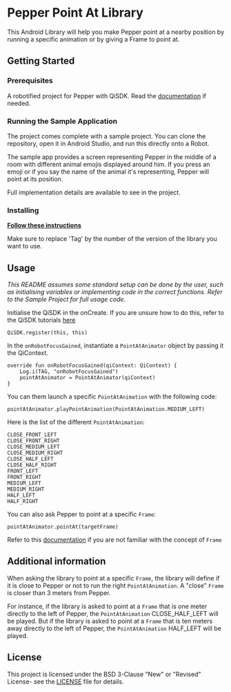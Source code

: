 # Pepper Point At Library

This Android Library will help you make Pepper point at a nearby position by running a specific animation or by giving a Frame to point at.


## Getting Started

### Prerequisites

A robotified project for Pepper with QiSDK. Read the [documentation](https://developer.softbankrobotics.com/pepper-qisdk) if needed.

### Running the Sample Application

The project comes complete with a sample project. You can clone the repository, open it in Android Studio, and run this directly onto a Robot.

The sample app provides a screen representing Pepper in the middle of a room with different animal emojis displayed around him.
If you press an emoji or if you say the name of the animal it's representing, Pepper will point at its position.

Full implementation details are available to see in the project.

### Installing

[**Follow these instructions**](https://jitpack.io/#softbankrobotics-labs/pepper-point-at)

Make sure to replace 'Tag' by the number of the version of the library you want to use.


## Usage

*This README assumes some standard setup can be done by the user, such as initialising variables or implementing code in the correct functions. Refer to the Sample Project for full usage code.*

Initialise the QiSDK in the onCreate. If you are unsure how to do this, refer to the QiSDK tutorials [here](https://qisdk.softbankrobotics.com/sdk/doc/pepper-sdk/ch1_gettingstarted/starting_project.html)
```
QiSDK.register(this, this)
```
In the `onRobotFocusGained`, instantiate a `PointAtAnimator` object by passing it the QiContext. 

```
override fun onRobotFocusGained(qiContext: QiContext) {
    Log.i(TAG, "onRobotFocusGained")
    pointAtAnimator = PointAtAnimator(qiContext)
}
```
You can them launch a specific `PointAtAnimation` with the following code:
```
pointAtAnimator.playPointAnimation(PointAtAnimation.MEDIUM_LEFT)
```
Here is the list of the different `PointAtAnimation`:
```
CLOSE_FRONT_LEFT
CLOSE_FRONT_RIGHT
CLOSE_MEDIUM_LEFT
CLOSE_MEDIUM_RIGHT
CLOSE_HALF_LEFT
CLOSE_HALF_RIGHT
FRONT_LEFT
FRONT_RIGHT
MEDIUM_LEFT
MEDIUM_RIGHT
HALF_LEFT
HALF_RIGHT
```
You can also ask Pepper to point at a specific `Frame`:
```
pointAtAnimator.pointAt(targetFrame)
```
Refer to this [documentation](https://android.aldebaran.com/sdk/doc/pepper-sdk/ch4_api/movement/reference/frame.html)
if you are not familiar with the concept of `Frame`


## Additional information

When asking the library to point at a specific `Frame`, the library will define if it is close to Pepper or not to run the right `PointAtAnimation`. A "close" `Frame` is closer than 3 meters from Pepper.

For instance, if the library is asked to point at a `Frame` that is one meter directly to the left of Pepper, the `PointAtAnimation` CLOSE_HALF_LEFT will be played. 
But if the library is asked to point at a `Frame` that is ten meters away directly to the left of Pepper, the `PointAtAnimation` HALF_LEFT will be played.


## License

This project is licensed under the BSD 3-Clause "New" or "Revised" License- see the [LICENSE](LICENSE.md) file for details.